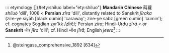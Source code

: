 ::: etymology
[]{#ety:shiluo label="ety:shiluo"} **Mandarin Chinese** 蒔蘿 *shíluó*
'dill', 1008 \< **Persian** *zīra* 'dill', distantly related to Sanskrit
*jīraka* (zire-ye siyāh \[black cumin\] 'caraway'; zire-ye sabz \[green
cumin\] 'cumin'); cf. cognates Sogdian zyr'kk /zîrê/; Persian *zīra*;
Hindi-Urdu *zīrā* \< or **Sanskrit** जीर *jīra* 'dill'; cf. Hindi जीरा
*jīrā*; English *jeera*[^1]
:::

[^1]: @steingass_comprehensive_1892 [634]
